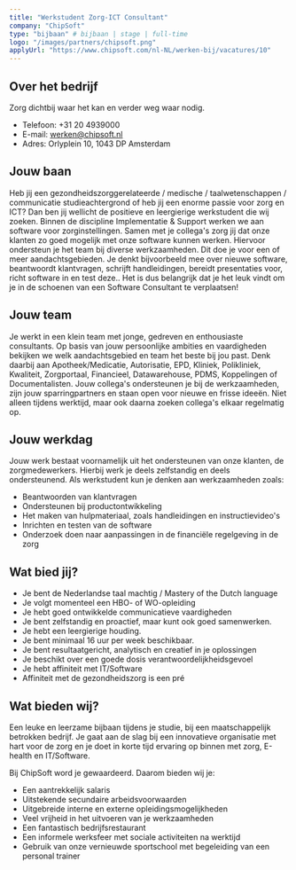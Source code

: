 ```yaml
---
title: "Werkstudent Zorg-ICT Consultant"
company: "ChipSoft"
type: "bijbaan" # bijbaan | stage | full-time
logo: "/images/partners/chipsoft.png"
applyUrl: "https://www.chipsoft.com/nl-NL/werken-bij/vacatures/10"
---
```


## Over het bedrijf

Zorg dichtbij waar het kan en verder weg waar nodig.

- Telefoon: +31 20 4939000
- E-mail: werken@chipsoft.nl
- Adres: Orlyplein 10, 1043 DP Amsterdam

## Jouw baan
Heb jij een gezondheidszorggerelateerde / medische / taalwetenschappen / communicatie studieachtergrond of heb jij een enorme passie voor zorg en ICT? Dan ben jij wellicht de positieve en leergierige werkstudent die wij zoeken. Binnen de discipline Implementatie & Support werken we aan software voor zorginstellingen. Samen met je collega's zorg jij dat onze klanten zo goed mogelijk met onze software kunnen werken. Hiervoor ondersteun je het team bij diverse werkzaamheden. Dit doe je voor een of meer aandachtsgebieden. Je denkt bijvoorbeeld mee over nieuwe software, beantwoordt klantvragen, schrijft handleidingen, bereidt presentaties voor, richt software in en test deze.. Het is dus belangrijk dat je het leuk vindt om je in de schoenen van een Software Consultant te verplaatsen!
## Jouw team
Je werkt in een klein team met jonge, gedreven en enthousiaste consultants. Op basis van jouw persoonlijke ambities en vaardigheden bekijken we welk aandachtsgebied en team het beste bij jou past. Denk daarbij aan Apotheek/Medicatie, Autorisatie, EPD, Kliniek, Polikliniek, Kwaliteit, Zorgportaal, Financieel, Datawarehouse, PDMS, Koppelingen of Documentalisten. Jouw collega's ondersteunen je bij de werkzaamheden, zijn jouw sparringpartners en staan open voor nieuwe en frisse ideeën. Niet alleen tijdens werktijd, maar ook daarna zoeken collega's elkaar regelmatig op.
## Jouw werkdag
Jouw werk bestaat voornamelijk uit het ondersteunen van onze klanten, de zorgmedewerkers. Hierbij werk je deels zelfstandig en deels ondersteunend. Als werkstudent kun je denken aan werkzaamheden zoals:
- Beantwoorden van klantvragen
- Ondersteunen bij productontwikkeling
- Het maken van hulpmateriaal, zoals handleidingen en instructievideo's
- Inrichten en testen van de software
- Onderzoek doen naar aanpassingen in de financiële regelgeving in de zorg
## Wat bied jij?
- Je bent de Nederlandse taal machtig / Mastery of the Dutch language
- Je volgt momenteel een HBO- of WO-opleiding
- Je hebt goed ontwikkelde communicatieve vaardigheden
- Je bent zelfstandig en proactief, maar kunt ook goed samenwerken.
- Je hebt een leergierige houding.
- Je bent minimaal 16 uur per week beschikbaar.
- Je bent resultaatgericht, analytisch en creatief in je oplossingen
- Je beschikt over een goede dosis verantwoordelijkheidsgevoel
- Je hebt affiniteit met IT/Software
- Affiniteit met de gezondheidszorg is een pré
## Wat bieden wij?
Een leuke en leerzame bijbaan tijdens je studie, bij een maatschappelijk betrokken bedrijf. Je gaat aan de slag bij een innovatieve organisatie met hart voor de zorg en je doet in korte tijd ervaring op binnen met zorg, E-health en IT/Software.

Bij ChipSoft word je gewaardeerd. Daarom bieden wij je:
- Een aantrekkelijk salaris
- Uitstekende secundaire arbeidsvoorwaarden
- Uitgebreide interne en externe opleidingsmogelijkheden
- Veel vrijheid in het uitvoeren van je werkzaamheden
- Een fantastisch bedrijfsrestaurant
- Een informele werksfeer met sociale activiteiten na werktijd
- Gebruik van onze vernieuwde sportschool met begeleiding van een personal trainer